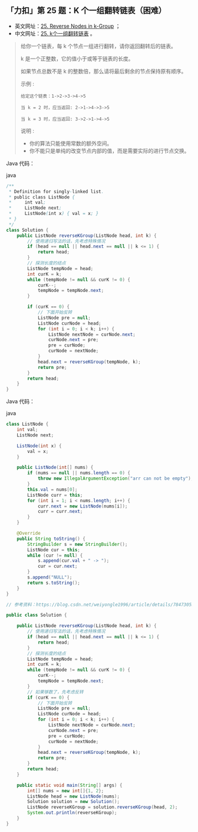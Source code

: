 ## 「力扣」第 25 题：K 个一组翻转链表（困难）

- 英文网址：[25. Reverse Nodes in k-Group](https://leetcode.com/problems/reverse-nodes-in-k-group/description/) ；
- 中文网址：[25. k个一组翻转链表](https://leetcode-cn.com/problems/reverse-nodes-in-k-group/description/) 。

> 给你一个链表，每 k 个节点一组进行翻转，请你返回翻转后的链表。
>
> k 是一个正整数，它的值小于或等于链表的长度。
>
> 如果节点总数不是 k 的整数倍，那么请将最后剩余的节点保持原有顺序。
>
> 示例 :
>
> ```
> 给定这个链表：1->2->3->4->5
> 
> 当 k = 2 时，应当返回: 2->1->4->3->5
> 
> 当 k = 3 时，应当返回: 3->2->1->4->5
> ```
>
> 说明 :
>
> - 你的算法只能使用常数的额外空间。
> - 你不能只是单纯的改变节点内部的值，而是需要实际的进行节点交换。

Java 代码：

java

```java
/**
 * Definition for singly-linked list.
 * public class ListNode {
 *     int val;
 *     ListNode next;
 *     ListNode(int x) { val = x; }
 * }
 */
class Solution {
    public ListNode reverseKGroup(ListNode head, int k) {
        // 使用递归写法的话，先考虑特殊情况
        if (head == null || head.next == null || k <= 1) {
            return head;
        }
        // 探测长度的结点
        ListNode tempNode = head;
        int curK = k;
        while (tempNode != null && curK != 0) {
            curK--;
            tempNode = tempNode.next;
        }

        if (curK == 0) {
            // 下面开始反转
            ListNode pre = null;
            ListNode curNode = head;
            for (int i = 0; i < k; i++) {
                ListNode nextNode = curNode.next;
                curNode.next = pre;
                pre = curNode;
                curNode = nextNode;
            }
            head.next = reverseKGroup(tempNode, k);
            return pre;
        }
        return head;
    }
}
```

Java 代码：

java

```java
class ListNode {
    int val;
    ListNode next;

    ListNode(int x) {
        val = x;
    }

    public ListNode(int[] nums) {
        if (nums == null || nums.length == 0) {
            throw new IllegalArgumentException("arr can not be empty");
        }
        this.val = nums[0];
        ListNode curr = this;
        for (int i = 1; i < nums.length; i++) {
            curr.next = new ListNode(nums[i]);
            curr = curr.next;
        }
    }

    @Override
    public String toString() {
        StringBuilder s = new StringBuilder();
        ListNode cur = this;
        while (cur != null) {
            s.append(cur.val + " -> ");
            cur = cur.next;
        }
        s.append("NULL");
        return s.toString();
    }
}

// 参考资料：https://blog.csdn.net/weiyongle1996/article/details/78473055

public class Solution {

    public ListNode reverseKGroup(ListNode head, int k) {
        // 使用递归写法的话，先考虑特殊情况
        if (head == null || head.next == null || k <= 1) {
            return head;
        }
        // 探测长度的结点
        ListNode tempNode = head;
        int curK = k;
        while (tempNode != null && curK != 0) {
            curK--;
            tempNode = tempNode.next;
        }
        // 如果够数了，先考虑反转
        if (curK == 0) {
            // 下面开始反转
            ListNode pre = null;
            ListNode curNode = head;
            for (int i = 0; i < k; i++) {
                ListNode nextNode = curNode.next;
                curNode.next = pre;
                pre = curNode;
                curNode = nextNode;
            }
            head.next = reverseKGroup(tempNode, k);
            return pre;
        }
        return head;
    }

    public static void main(String[] args) {
        int[] nums = new int[]{1, 2};
        ListNode head = new ListNode(nums);
        Solution solution = new Solution();
        ListNode reverseKGroup = solution.reverseKGroup(head, 2);
        System.out.println(reverseKGroup);
    }
}
```